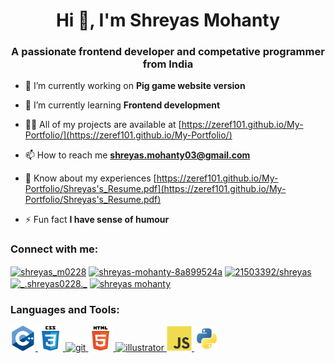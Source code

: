 <h1 align="center">Hi 👋, I'm Shreyas Mohanty</h1>
<h3 align="center">A passionate frontend developer and competative programmer from India</h3>

- 🔭 I’m currently working on **Pig game website version**

- 🌱 I’m currently learning **Frontend development**

- 👨‍💻 All of my projects are available at [https://zeref101.github.io/My-Portfolio/](https://zeref101.github.io/My-Portfolio/)

- 📫 How to reach me **shreyas.mohanty03@gmail.com**

- 📄 Know about my experiences [https://zeref101.github.io/My-Portfolio/Shreyas's_Resume.pdf](https://zeref101.github.io/My-Portfolio/Shreyas's_Resume.pdf)

- ⚡ Fun fact **I have sense of humour**

<h3 align="left">Connect with me:</h3>
<p align="left">
<a href="https://twitter.com/shreyas_m0228" target="blank"><img align="center" src="https://raw.githubusercontent.com/rahuldkjain/github-profile-readme-generator/master/src/images/icons/Social/twitter.svg" alt="shreyas_m0228" height="30" width="40" /></a>
<a href="https://linkedin.com/in/shreyas-mohanty-8a899524a" target="blank"><img align="center" src="https://raw.githubusercontent.com/rahuldkjain/github-profile-readme-generator/master/src/images/icons/Social/linked-in-alt.svg" alt="shreyas-mohanty-8a899524a" height="30" width="40" /></a>
<a href="https://stackoverflow.com/users/shreyas" target="blank"><img align="center" src="https://raw.githubusercontent.com/rahuldkjain/github-profile-readme-generator/master/src/images/icons/Social/stack-overflow.svg" alt="21503392/shreyas" height="30" width="40" /></a>
<a href="https://instagram.com/_.shreyas0228._" target="blank"><img align="center" src="https://raw.githubusercontent.com/rahuldkjain/github-profile-readme-generator/master/src/images/icons/Social/instagram.svg" alt="_.shreyas0228._" height="30" width="40" /></a>
<a href="https://www.leetcode.com/user3493c" target="blank"><img align="center" src="https://raw.githubusercontent.com/rahuldkjain/github-profile-readme-generator/master/src/images/icons/Social/leet-code.svg" alt="shreyas mohanty" height="30" width="40" /></a>
</p>

<h3 align="left">Languages and Tools:</h3>
<p align="left"> <a href="https://www.w3schools.com/cpp/" target="_blank" rel="noreferrer"> <img src="https://raw.githubusercontent.com/devicons/devicon/master/icons/cplusplus/cplusplus-original.svg" alt="cplusplus" width="40" height="40"/> </a> <a href="https://www.w3schools.com/css/" target="_blank" rel="noreferrer"> <img src="https://raw.githubusercontent.com/devicons/devicon/master/icons/css3/css3-original-wordmark.svg" alt="css3" width="40" height="40"/> </a> <a href="https://git-scm.com/" target="_blank" rel="noreferrer"> <img src="https://www.vectorlogo.zone/logos/git-scm/git-scm-icon.svg" alt="git" width="40" height="40"/> </a> <a href="https://www.w3.org/html/" target="_blank" rel="noreferrer"> <img src="https://raw.githubusercontent.com/devicons/devicon/master/icons/html5/html5-original-wordmark.svg" alt="html5" width="40" height="40"/> </a> <a href="https://www.adobe.com/in/products/illustrator.html" target="_blank" rel="noreferrer"> <img src="https://www.vectorlogo.zone/logos/adobe_illustrator/adobe_illustrator-icon.svg" alt="illustrator" width="40" height="40"/> </a> <a href="https://developer.mozilla.org/en-US/docs/Web/JavaScript" target="_blank" rel="noreferrer"> <img src="https://raw.githubusercontent.com/devicons/devicon/master/icons/javascript/javascript-original.svg" alt="javascript" width="40" height="40"/> </a> <a href="https://www.python.org" target="_blank" rel="noreferrer"> <img src="https://raw.githubusercontent.com/devicons/devicon/master/icons/python/python-original.svg" alt="python" width="40" height="40"/> </a> </p>

